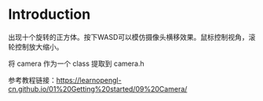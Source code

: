 # Introduction

出现十个旋转的正方体。按下WASD可以模仿摄像头横移效果。鼠标控制视角，滚轮控制放大缩小。

将 camera 作为一个 class 提取到 camera.h

参考教程链接：https://learnopengl-cn.github.io/01%20Getting%20started/09%20Camera/